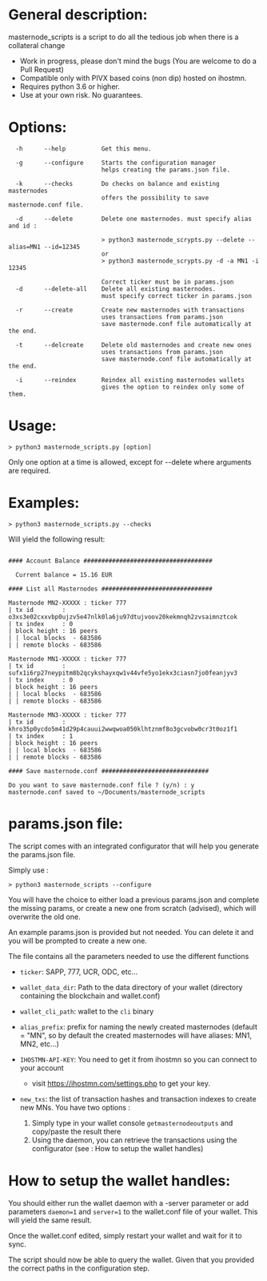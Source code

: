 # General description:
masternode_scripts is a script to do all the tedious job when there is a collateral change

* Work in progress, please don't mind the bugs (You are welcome to do a Pull Request)
* Compatible only with PIVX based coins (non dip) hosted on ihostmn.
* Requires python 3.6 or higher.
* Use at your own risk. No guarantees.

# Options:

```
  -h      --help          Get this menu.

  -g      --configure     Starts the configuration manager
                          helps creating the params.json file.

  -k      --checks        Do checks on balance and existing masternodes
                          offers the possibility to save masternode.conf file.

  -d      --delete        Delete one masternodes. must specify alias and id :

                          > python3 masternode_scrypts.py --delete --alias=MN1 --id=12345
                          or
                          > python3 masternode_scrypts.py -d -a MN1 -i 12345

                          Correct ticker must be in params.json
  -d      --delete-all    Delete all existing masternodes.
                          must specify correct ticker in params.json

  -r      --create        Create new masternodes with transactions
                          uses transactions from params.json
                          save masternode.conf file automatically at the end.

  -t      --delcreate     Delete old masternodes and create new ones
                          uses transactions from params.json
                          save masternode.conf file automatically at the end.

  -i      --reindex       Reindex all existing masternodes wallets
                          gives the option to reindex only some of them.

```

# Usage:

```
> python3 masternode_scripts.py [option]
```

Only one option at a time is allowed, except for --delete where arguments are required.


# Examples:

```
> python3 masternode_scripts.py --checks
```

Will yield the following result:

```

#### Account Balance ####################################

  Current balance = 15.16 EUR

#### List all Masternodes ###############################

Masternode MN2-XXXXX : ticker 777
| tx id        : o3xs3e02cxxvbp0ujzv5e47nlk0la6ju97dtujvoov20kekmnqh2zvsaimnztcok
| tx index     : 0
| block height : 16 peers
| | local blocks  - 683586
| | remote blocks - 683586

Masternode MN1-XXXXX : ticker 777
| tx id        : sufx1i6rp27neypitm8b2qcykshayxqw1v44vfe5yo1ekx3ciasn7jo0feanjyv3
| tx index     : 0
| block height : 16 peers
| | local blocks  - 683586
| | remote blocks - 683586

Masternode MN3-XXXXX : ticker 777
| tx id        : khro35p0ycdo5m41d29p4cauui2wwqwoa050klhtznmf8o3gcvobw0cr3t0oz1f1
| tx index     : 1
| block height : 16 peers
| | local blocks  - 683586
| | remote blocks - 683586

#### Save masternode.conf ##############################

Do you want to save masternode.conf file ? (y/n) : y
masternode.conf saved to ~/Documents/masternode_scripts

```

# params.json file:

The script comes with an integrated configurator that will help you generate the params.json file.

Simply use :

```
> python3 masternode_scripts --configure
```

You will have the choice to either load a previous params.json and complete the missing params, 
or create a new one from scratch (advised), which will overwrite the old one.

An example params.json is provided but not needed. You can delete it and you will be prompted to create
a new one.

The file contains all the parameters needed to use the different functions
* `ticker`: SAPP, 777, UCR, ODC, etc...
* `wallet_data_dir`: Path to the data directory of your wallet (directory containing the blockchain and wallet.conf)
* `wallet_cli_path`: wallet to the `cli` binary
* `alias_prefix`: prefix for naming the newly created masternodes (default = "MN", so by default the created masternodes 
  will have aliases: MN1, MN2, etc...)
* `IHOSTMN-API-KEY`: You need to get it from ihostmn so you can connect to your account 
  * visit https://ihostmn.com/settings.php to get your key.
* `new_txs`: the list of transaction hashes and transaction indexes to create new MNs. 
  You have two options :
  
  1) Simply type in your wallet console `getmasternodeoutputs` and copy/paste the result there
  2) Using the daemon, you can retrieve the transactions using the configurator (see : How to setup the wallet handles)
  
# How to setup the wallet handles:
You should either run the wallet daemon with a -server parameter or add parameters `daemon=1` and `server=1`
to the wallet.conf file of your wallet. This will yield the same result.

Once the wallet.conf edited, simply restart your wallet and wait for it to sync.

The script should now be able to query the wallet. Given that you provided the correct paths in the configuration step.
